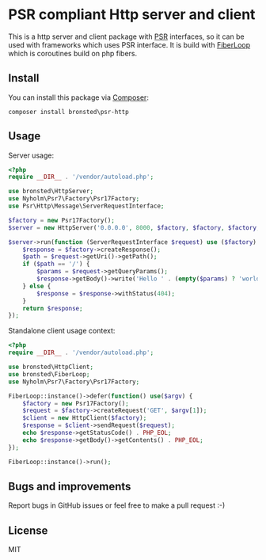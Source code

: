# PSR compliant Http server and client

This is a http server and client package with [PSR](https://www.php-fig.org/) interfaces, so it can be used 
with frameworks which uses PSR interface. It is build with [FiberLoop](https://github.com/sorenbronsted/fiberloop) 
which is coroutines build on php fibers.

## Install
You can install this package via [Composer](http://getcomposer.org/):

`composer install bronsted\psr-http`

## Usage

Server usage:

```php
<?php
require __DIR__ . '/vendor/autoload.php';

use bronsted\HttpServer;
use Nyholm\Psr7\Factory\Psr17Factory;
use Psr\Http\Message\ServerRequestInterface;

$factory = new Psr17Factory();
$server = new HttpServer('0.0.0.0', 8000, $factory, $factory, $factory, $factory, $factory);

$server->run(function (ServerRequestInterface $request) use ($factory) {
    $response = $factory->createResponse();
    $path = $request->getUri()->getPath();
    if ($path == '/') {
        $params = $request->getQueryParams();
        $response->getBody()->write('Hello ' . (empty($params) ? 'world' : $params['name']));
    } else {
        $response = $response->withStatus(404);
    }
    return $response;
});
```

Standalone client usage context:

```php
<?php
require __DIR__ . '/vendor/autoload.php';

use bronsted\HttpClient;
use bronsted\FiberLoop;
use Nyholm\Psr7\Factory\Psr17Factory;

FiberLoop::instance()->defer(function() use($argv) {
    $factory = new Psr17Factory();
    $request = $factory->createRequest('GET', $argv[1]);
    $client = new HttpClient($factory);
    $response = $client->sendRequest($request);
    echo $response->getStatusCode() . PHP_EOL;
    echo $response->getBody()->getContents() . PHP_EOL;
});

FiberLoop::instance()->run();
```

## Bugs and improvements
Report bugs in GitHub issues or feel free to make a pull request :-)

## License
MIT